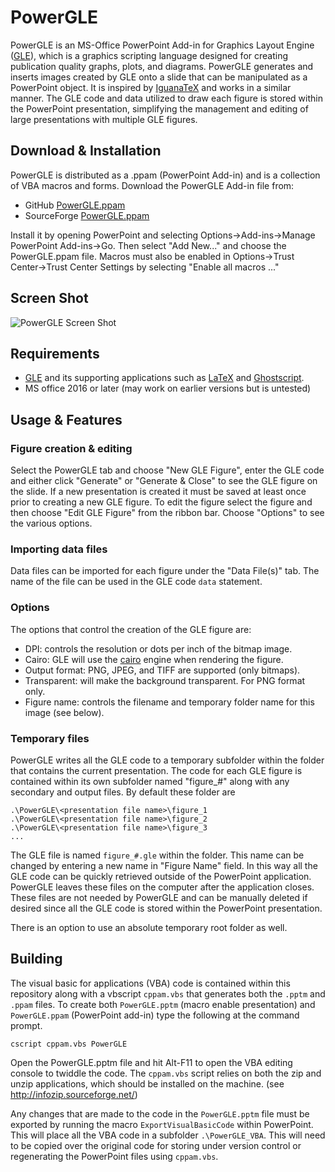 # PowerGLE

PowerGLE is an MS-Office PowerPoint Add-in for Graphics Layout Engine ([GLE](https://glx.sourceforge.io)), which is a graphics scripting language designed for creating publication quality graphs, plots, and diagrams. PowerGLE generates and inserts images created by GLE onto a slide that can be manipulated as a PowerPoint object. It is inspired by [IguanaTeX](https://www.jonathanleroux.org/software/iguanatex) and works in a similar manner.  The GLE code and data utilized to draw each figure is stored within the PowerPoint presentation, simplifying the management and editing of large presentations with multiple GLE figures.

## Download & Installation

PowerGLE is distributed as a .ppam (PowerPoint Add-in) and is a collection of VBA macros and forms. Download the PowerGLE Add-in file from: 

* GitHub [PowerGLE.ppam](https://github.com/vlabella/PowerGLE/releases/download/1.0.0/PowerGLE-1.0.0.ppam) 
* SourceForge [PowerGLE.ppam](https://sourceforge.net/projects/glx/files/PowerGLE/1.0.0/PowerGLE-1.0.0.ppam/download)

Install it by opening PowerPoint and selecting Options->Add-ins->Manage PowerPoint Add-ins->Go.  Then select "Add New..." and choose the PowerGLE.ppam file.  Macros must also be enabled in Options->Trust Center->Trust Center Settings by selecting "Enable all macros ..."

## Screen Shot

![PowerGLE Screen Shot](https://glx.sourceforge.io/images/PowerGLEScreenShot.PNG "PowerGLE Screen Shot")

## Requirements

* [GLE](https://glx.sourceforge.io) and its supporting applications such as [LaTeX](https://www.latex-project.org/) and [Ghostscript](https://www.ghostscript.com/).
* MS office 2016 or later (may work on earlier versions but is untested)

## Usage & Features

### Figure creation & editing

Select the PowerGLE tab and choose "New GLE Figure", enter the GLE code and either click "Generate" or "Generate & Close" to see the GLE figure on the slide. If a new presentation is created it must be saved at least once prior to creating a new GLE figure. To edit the figure select the figure and then choose "Edit GLE Figure" from the ribbon bar.  Choose "Options" to see the various options.

### Importing data files

Data files can be imported for each figure under the "Data File(s)" tab.  The name of the file can be used in the GLE code `data` statement.

### Options

The options that control the creation of the GLE figure are:

* DPI: controls the resolution or dots per inch of the bitmap image.
* Cairo: GLE will use the [cairo](https://www.cairographics.org/) engine when rendering the figure.
* Output format: PNG, JPEG, and TIFF are supported (only bitmaps).
* Transparent: will make the background transparent.  For PNG format only.
* Figure name: controls the filename and temporary folder name for this image (see below).


### Temporary files

PowerGLE writes all the GLE code to a temporary subfolder within the folder that contains the current presentation.  The code for each GLE figure is contained within its own subfolder named "figure_#" along with any secondary and output files.  By default these folder are

    .\PowerGLE\<presentation file name>\figure_1
    .\PowerGLE\<presentation file name>\figure_2
    .\PowerGLE\<presentation file name>\figure_3 
    ...

The GLE file is named `figure_#.gle` within the folder.  This name can be changed by entering a new name in "Figure Name" field.  In this way all the GLE code can be quickly retrieved outside of the PowerPoint application.  PowerGLE leaves these files on the computer after the application closes.  These files are not needed by PowerGLE and can be manually deleted if desired since all the GLE code is stored within the PowerPoint presentation.

There is an option to use an absolute temporary root folder as well.


## Building

The visual basic for applications (VBA) code is contained within this repository along with a vbscript `cppam.vbs` that generates both the `.pptm` and `.ppam` files.  To create both `PowerGLE.pptm` (macro enable presentation) and `PowerGLE.ppam` (PowerPoint add-in) type the following at the command prompt.

    cscript cppam.vbs PowerGLE

Open the PowerGLE.pptm file and hit Alt-F11 to open the VBA editing console to twiddle the code.  The `cppam.vbs` script relies on both the zip and unzip applications, which should be installed on the machine. (see http://infozip.sourceforge.net/)

Any changes that are made to the code in the `PowerGLE.pptm` file must be exported by running the macro `ExportVisualBasicCode` within PowerPoint.  This will place all the VBA code in a subfolder `.\PowerGLE_VBA`.  This will need to be copied over the original code for storing under version control or regenerating the PowerPoint files using `cppam.vbs`.
